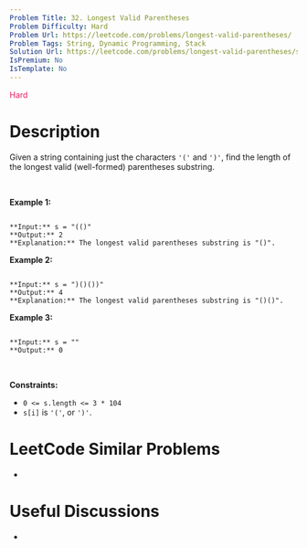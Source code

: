 ```yaml
---
Problem Title: 32. Longest Valid Parentheses
Problem Difficulty: Hard
Problem Url: https://leetcode.com/problems/longest-valid-parentheses/
Problem Tags: String, Dynamic Programming, Stack
Solution Url: https://leetcode.com/problems/longest-valid-parentheses/solution/
IsPremium: No
IsTemplate: No
---
```


<span style="color: rgb(233, 30, 99);">Hard</span>

# Description

Given a string containing just the characters `'('` and `')'`, find the length of the longest valid (well-formed) parentheses substring.


 


**Example 1:**



```

**Input:** s = "(()"
**Output:** 2
**Explanation:** The longest valid parentheses substring is "()".

```

**Example 2:**



```

**Input:** s = ")()())"
**Output:** 4
**Explanation:** The longest valid parentheses substring is "()()".

```

**Example 3:**



```

**Input:** s = ""
**Output:** 0

```

 


**Constraints:**


* `0 <= s.length <= 3 * 104`
* `s[i]` is `'('`, or `')'`.




# LeetCode Similar Problems

- []()

# Useful Discussions

- []()
